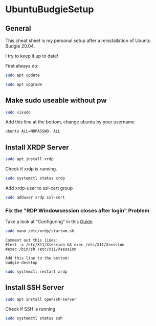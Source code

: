 # UbuntuBudgieSetup

## General
This cheat sheet is my personal setup after a reinstallation of Ubuntu Budgie 20.04.

I try to keep it up to date!

First always do:
```sh
sudo apt update
```

```sh
sudo apt upgrade
```

## Make sudo useable without pw

```sh
sudo visudo
```
Add this line at the bottom, change ubuntu by your username
```sh
ubuntu ALL=NOPASSWD: ALL
```


## Install XRDP Server
```sh
sudo apt install xrdp
```


Check if xrdp is running.
```sh
sudo systemctl status xrdp
```

Add xrdp-user to ssl-cert group
```sh
sudo adduser xrdp ssl-cert
```

### Fix the "RDP Windowsession closes after login" Problem

Take a look at "Configuring" in this [Guide](https://froth-and-java.dev/posts/ubuntu-budgie-and-xrdp)

```sh
sudo nano /etc/xrdp/startwm.sh
```
	Comment out this lines:
	#test -x /etc/X11/Xsession && exec /etc/X11/Xsession
	#exec /bin/sh /etc/X11/Xsession
	
	Add this line to the bottom:
	budgie-desktop

```sh
sudo systemctl restart xrdp
```


## Install SSH Server
```sh
sudo apt install openssh-server
```

Check if SSH is running
```sh
sudo systemctl status ssh
```